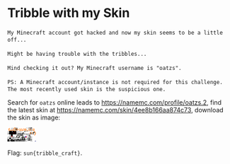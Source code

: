 # Tribble with my Skin

```
My Minecraft account got hacked and now my skin seems to be a little off...

Might be having trouble with the tribbles...

Mind checking it out? My Minecraft username is "oatzs".

PS: A Minecraft account/instance is not required for this challenge. The most recently used skin is the suspicious one.
```

Search for `oatzs` online leads to <https://namemc.com/profile/oatzs.2>, find the latest skin at <https://namemc.com/skin/4ee8b166aa874c73>, download the skin as image:

![](./tribble-with-my-skin.png)

Flag: `sun{tribble_craft}`.
